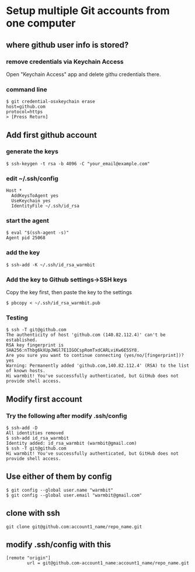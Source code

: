 # Setup multiple Git accounts from one computer

## where github user info is stored?

### remove credentials via Keychain Access

Open "Keychain Access" app and delete githu credentials there.

### command line

```
$ git credential-osxkeychain erase
host=github.com
protocol=https
> [Press Return]
```


## Add first github account

### generate the keys

```
$ ssh-keygen -t rsa -b 4096 -C "your_email@example.com"
```

### edit ~/.ssh/config

```
Host *
  AddKeysToAgent yes
  UseKeychain yes
  IdentityFile ~/.ssh/id_rsa
```

### start the agent

```
$ eval "$(ssh-agent -s)"
Agent pid 25068
```

### add the key

```
$ ssh-add -K ~/.ssh/id_rsa_warmbit
```

### Add the key to Github settings->SSH keys

Copy the key first, then paste the key to the settings
```
$ pbcopy < ~/.ssh/id_rsa_warmbit.pub 
```

### Testing

```
$ ssh -T git@github.com
The authenticity of host 'github.com (140.82.112.4)' can't be established.
RSA key fingerprint is SHA256:nThbg6kXUpJWGl7E1IGOCspRomTxdCARLviKw6E5SY8.
Are you sure you want to continue connecting (yes/no/[fingerprint])? yes
Warning: Permanently added 'github.com,140.82.112.4' (RSA) to the list of known hosts.
Hi warmbit! You've successfully authenticated, but GitHub does not provide shell access.
```

## Modify first account

### Try the following after modify .ssh/config

```
$ ssh-add -D
All identities removed
$ ssh-add id_rsa_warmbit
Identity added: id_rsa_warmbit (warmbit@gmail.com)
$ ssh -T git@github.com
Hi warmbit! You've successfully authenticated, but GitHub does not provide shell access.
```

## Use either of them by config

```
$ git config --global user.name "warmbit" 
$ git config --global user.email "warmbit@gmail.com"
```

## clone with ssh

```
git clone git@github.com:account1_name/repo_name.git
```

## modify .ssh/config with this

```
[remote "origin"]
        url = git@github.com-account1_name:account1_name/repo_name.git
```
